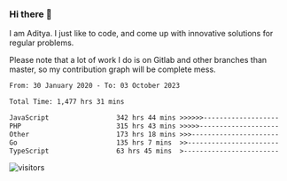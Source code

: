 ### Hi there 👋

I am Aditya. I just like to code, and come up with innovative solutions for regular problems.

Please note that a lot of work I do is on Gitlab and other branches than master, so my contribution graph will be complete mess.

<!--START_SECTION:waka-->

```txt
From: 30 January 2020 - To: 03 October 2023

Total Time: 1,477 hrs 31 mins

JavaScript                 342 hrs 44 mins >>>>>>-------------------   23.20 %
PHP                        315 hrs 43 mins >>>>>--------------------   21.37 %
Other                      173 hrs 18 mins >>>----------------------   11.73 %
Go                         135 hrs 7 mins  >>-----------------------   09.14 %
TypeScript                 63 hrs 45 mins  >------------------------   04.32 %
```

<!--END_SECTION:waka-->

![visitors](https://visitor-badge.glitch.me/badge?page_id=BrainBuzzer.visitor-badge&left_color=green&right_color=red)
